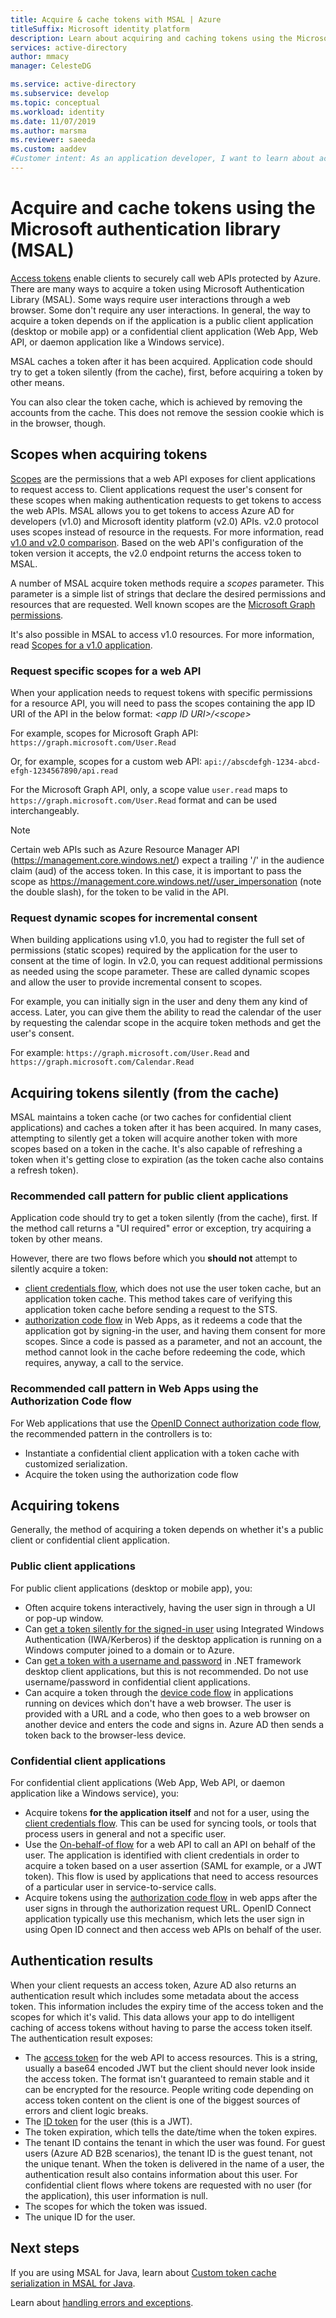 ```yaml
---
title: Acquire & cache tokens with MSAL | Azure
titleSuffix: Microsoft identity platform
description: Learn about acquiring and caching tokens using the Microsoft Authentication Library (MSAL).
services: active-directory
author: mmacy
manager: CelesteDG

ms.service: active-directory
ms.subservice: develop
ms.topic: conceptual
ms.workload: identity
ms.date: 11/07/2019
ms.author: marsma
ms.reviewer: saeeda
ms.custom: aaddev
#Customer intent: As an application developer, I want to learn about acquiring and caching tokens so I can decide if this platform meets my application development needs and requirements.
---
```


# Acquire and cache tokens using the Microsoft authentication library (MSAL)

[Access tokens](access-tokens.md) enable clients to securely call web APIs protected by Azure. There are many ways to acquire a token using Microsoft Authentication Library (MSAL). Some ways require user interactions through a web browser. Some don't require any user interactions. In general, the way to acquire a token depends on if the application is a public client application (desktop or mobile app) or a confidential client application (Web App, Web API, or daemon application like a Windows service).

MSAL caches a token after it has been acquired.  Application code should try to get a token silently (from the cache), first, before acquiring a token by other means.

You can also clear the token cache, which is achieved by removing the accounts from the cache. This does not remove the session cookie which is in the browser, though.

## Scopes when acquiring tokens

[Scopes](v2-permissions-and-consent.md) are the permissions that a web API exposes for client applications to request access to. Client applications request the user's consent for these scopes when making authentication requests to get tokens to access the web APIs. MSAL allows you to get tokens to access Azure AD for developers (v1.0) and Microsoft identity platform (v2.0) APIs. v2.0 protocol uses scopes instead of resource in the requests. For more information, read [v1.0 and v2.0 comparison](active-directory-v2-compare.md). Based on the web API's configuration of the token version it accepts, the v2.0 endpoint returns the access token to MSAL.

A number of MSAL acquire token methods require a *scopes* parameter. This parameter is a simple list of strings that declare the desired permissions and resources that are requested. Well known scopes are the [Microsoft Graph permissions](/graph/permissions-reference).

It's also possible in MSAL to access v1.0 resources. For more information, read [Scopes for a v1.0 application](msal-v1-app-scopes.md).

### Request specific scopes for a web API

When your application needs to request tokens with specific permissions for a resource API, you will need to pass the scopes containing the app ID URI of the API in the below format: *&lt;app ID URI&gt;/&lt;scope&gt;*

For example, scopes for Microsoft Graph API: `https://graph.microsoft.com/User.Read`

Or, for example, scopes for a custom web API: `api://abscdefgh-1234-abcd-efgh-1234567890/api.read`

For the Microsoft Graph API, only, a scope value `user.read` maps to `https://graph.microsoft.com/User.Read` format and can be used interchangeably.

> [!NOTE]
> Certain web APIs such as Azure Resource Manager API (https://management.core.windows.net/) expect a trailing '/' in the audience claim (aud) of the access token. In this case, it is important to pass the scope as https://management.core.windows.net//user_impersonation (note the double slash), for the token to be valid in the API.

### Request dynamic scopes for incremental consent

When building applications using v1.0, you had to register the full set of permissions (static scopes) required by the application for the user to consent at the time of login. In v2.0, you can request additional permissions as needed using the scope parameter. These are called dynamic scopes and allow the user to provide incremental consent to scopes.

For example, you can initially sign in the user and deny them any kind of access. Later, you can give them the ability to read the calendar of the user by requesting the calendar scope in the acquire token methods and get the user's consent.

For example: `https://graph.microsoft.com/User.Read` and `https://graph.microsoft.com/Calendar.Read`

## Acquiring tokens silently (from the cache)

MSAL maintains a token cache (or two caches for confidential client applications) and caches a token after it has been acquired.  In many cases, attempting to silently get a token will acquire another token with more scopes based on a token in the cache. It's also capable of refreshing a token when it's getting close to expiration (as the token cache also contains a refresh token).

### Recommended call pattern for public client applications

Application code should try to get a token silently (from the cache), first.  If the method call returns a "UI required" error or exception, try acquiring a token by other means. 

However, there are two flows before which you **should not** attempt to silently acquire a token:

- [client credentials flow](msal-authentication-flows.md#client-credentials), which does not use the user token cache, but an application token cache. This method takes care of verifying this application token cache before sending a request to the STS.
- [authorization code flow](msal-authentication-flows.md#authorization-code) in Web Apps, as it redeems a code that the application got by signing-in the user, and having them consent for more scopes. Since a code is passed as a parameter, and not an account, the method cannot look in the cache before redeeming the code, which requires, anyway, a call to the service.

### Recommended call pattern in Web Apps using the Authorization Code flow

For Web applications that use the [OpenID Connect authorization code flow](v2-protocols-oidc.md), the recommended pattern in the controllers is to:

- Instantiate a confidential client application with a token cache with customized serialization. 
- Acquire the token using the authorization code flow

## Acquiring tokens

Generally, the method of acquiring a token depends on whether it's a public client or confidential client application.

### Public client applications

For public client applications (desktop or mobile app), you:
- Often acquire tokens interactively, having the user sign in through a UI or pop-up window.
- Can [get a token silently for the signed-in user](msal-authentication-flows.md#integrated-windows-authentication) using Integrated Windows Authentication (IWA/Kerberos) if the desktop application is running on a Windows computer joined to a domain or to Azure.
- Can [get a token with a username and password](msal-authentication-flows.md#usernamepassword) in .NET framework desktop client applications, but this is not recommended. Do not use username/password in confidential client applications.
- Can acquire a token through the [device code flow](msal-authentication-flows.md#device-code) in applications running on devices which don't have a web browser. The user is provided with a URL and a code, who then goes to a web browser on another device and enters the code and signs in.  Azure AD then sends a token back to the browser-less device.

### Confidential client applications

For confidential client applications (Web App, Web API, or daemon application like a Windows service), you:
- Acquire tokens **for the application itself** and not for a user, using the [client credentials flow](msal-authentication-flows.md#client-credentials). This can be used for syncing tools, or tools that process users in general and not a specific user. 
- Use the [On-behalf-of flow](msal-authentication-flows.md#on-behalf-of) for a web API to call an API on behalf of the user. The application is identified with client credentials in order to acquire a token based on a user assertion (SAML for example, or a JWT token). This flow is used by applications that need to access resources of a particular user in service-to-service calls.
- Acquire tokens using the [authorization code flow](msal-authentication-flows.md#authorization-code) in web apps after the user signs in through the authorization request URL. OpenID Connect application typically use this mechanism, which lets the user sign in using Open ID connect and then access web APIs on behalf of the user.

## Authentication results

When your client requests an access token, Azure AD also returns an authentication result which includes some metadata about the access token. This information includes the expiry time of the access token and the scopes for which it's valid. This data allows your app to do intelligent caching of access tokens without having to parse the access token itself.  The authentication result exposes:

- The [access token](access-tokens.md) for the web API to access resources. This is a string, usually a base64 encoded JWT but the client should never look inside the access token. The format isn't guaranteed to remain stable and it can be encrypted for the resource. People writing code depending on access token content on the client is one of the biggest sources of errors and client logic breaks.
- The [ID token](id-tokens.md) for the user (this is a JWT).
- The token expiration, which tells the date/time when the token expires.
- The tenant ID contains the tenant in which the user was found. For guest users (Azure AD B2B scenarios), the tenant ID is the guest tenant, not the unique tenant. When the token is delivered in the name of a user, the authentication result also contains information about this user. For confidential client flows where tokens are requested with no user (for the application), this user information is null.
- The scopes for which the token was issued.
- The unique ID for the user.

## Next steps

If you are using MSAL for Java, learn about [Custom token cache serialization in MSAL for Java](msal-java-token-cache-serialization.md).

Learn about [handling errors and exceptions](msal-handling-exceptions.md).
